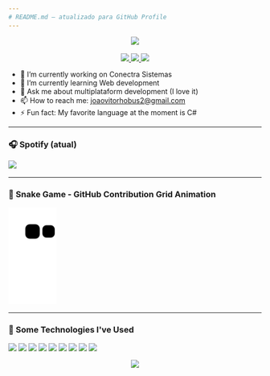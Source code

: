 ```yaml
---
# README.md — atualizado para GitHub Profile
---
```


<p align="center">
  <img src="https://capsule-render.vercel.app/api?type=waving&height=125&color=gradient&text=João%20here%20👋&animation=fadeIn"/>
</p>

<p align="center">
  <a href="https://www.instagram.com/JV.Hobus/">
    <img height="40" src="https://skillicons.dev/icons?i=instagram" />
  </a>
  <a href="https://github.com/miojo-dev">
    <img height="40" src="https://skillicons.dev/icons?i=github" />
  </a>
  <a href="https://medium.com/@joaovitorhobus2">
    <img height="40" src="https://uxwing.com/wp-content/themes/uxwing/download/brands-and-social-media/medium-logo-icon.png" />
  </a>
</p>

- 🔭 I’m currently working on Conectra Sistemas  
- 🌱 I’m currently learning Web development  
- 💬 Ask me about multiplataform development (I love it)  
- 📫 How to reach me: joaovitorhobus2@gmail.com  
- ⚡ Fun fact: My favorite language at the moment is C#  

---

### 🎧 Spotify (atual)

<img src="https://spotify-github-profile.kittinanx.com/api/view.svg?uid=whbsxmx5fr8t12lbrci8us73c&cover_image=true&theme=novatorem&show_offline=false&background_color=121212&interchange=true&bar_color=53b14f&bar_color_cover=false"/>

---

### 🐍 Snake Game - GitHub Contribution Grid Animation

<picture>
  <source media="(prefers-color-scheme: dark)" srcset="https://raw.githubusercontent.com/miojo-dev/miojo-dev/output/github-contribution-grid-snake-dark.svg" />
  <source media="(prefers-color-scheme: light)" srcset="https://raw.githubusercontent.com/miojo-dev/miojo-dev/output/github-contribution-grid-snake.svg" />
  <img alt="github contribution snake animation" src="https://raw.githubusercontent.com/miojo-dev/miojo-dev/output/github-contribution-grid-snake.svg" />
</picture>

---

### 🧪 Some Technologies I've Used

<img height="30" src="https://img.shields.io/badge/.NET-5C2D91?style=for-the-badge&logo=.net&logoColor=white">
<img height="30" src="https://img.shields.io/badge/c%23-%23239120.svg?style=for-the-badge&logo=csharp&logoColor=white">
<img height="30" src="https://img.shields.io/badge/Flutter-%2302569B.svg?style=for-the-badge&logo=Flutter&logoColor=white">
<img height="30" src="https://img.shields.io/badge/dart-%230175C2.svg?style=for-the-badge&logo=dart&logoColor=white">
<img height="30" src="https://img.shields.io/badge/react-%2320232a.svg?style=for-the-badge&logo=react&logoColor=%2361DAFB">
<img height="30" src="https://img.shields.io/badge/javascript-%23323330.svg?style=for-the-badge&logo=javascript&logoColor=%23F7DF1E">
<img height="30" src="https://img.shields.io/badge/meteorjs-%23d74c4c.svg?style=for-the-badge&logo=meteor&logoColor=white">
<img height="30" src="https://img.shields.io/badge/html5-%23E34F26.svg?style=for-the-badge&logo=html5&logoColor=white">
<img height="30" src="https://img.shields.io/badge/css3-%231572B6.svg?style=for-the-badge&logo=css3&logoColor=white"/>

<p align="center">
  <img src="https://capsule-render.vercel.app/api?type=waving&color=gradient&height=125&section=footer"/>
</p>
